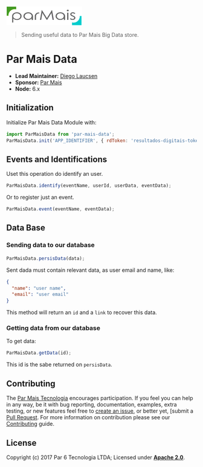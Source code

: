 ![Logo][]

> Sending useful data to Par Mais Big Data store. 

# Par Mais Data

- __Lead Maintainer:__ [Diego Laucsen][Lead]
- __Sponsor:__ [Par Mais][Sponsor]
- __Node:__ 6.x

##  Initialization

Initialize Par Mais Data Module with:

```js
import ParMaisData from 'par-mais-data';
ParMaisData.init('APP_IDENTIFIER', { rdToken: 'resultados-digitais-token' })
```

## Events and Identifications

Uset this operation do identify an user.

```js
ParMaisData.identify(eventName, userId, userData, eventData);
```

Or to register just an event.

```js
ParMaisData.event(eventName, eventData);
```

## Data Base

### Sending data to our database

```js
ParMaisData.persisData(data);
```

Sent dada must contain relevant data, as user email and name, like:

```json
{
  "name": "user name",
  "email": "user email"
}
```

This method will return an `id` and a `link` to recover this data.

### Getting data from our database

To get data:

```js
ParMaisData.getData(id);
```

This id is the sabe returned on `persisData`.

## Contributing
The [Par Mais Tecnologia][ParMaisTech] encourages participation. If you feel you can help in any way, be
it with bug reporting, documentation, examples, extra testing, or new features feel free
to [create an issue][Issue], or better yet, [submit a [Pull Request][Pull]. For more
information on contribution please see our [Contributing][Contrib] guide.

## License
Copyright (c) 2017 Par 6 Tecnologia LTDA;
Licensed under __[Apache 2.0][Lic]__.

[Lead]: https://github.com/Laucsen
[Lic]: ./LICENSE
[Logo]: ./par-mais-rect.png
[Sponsor]: http://parmais.com.br
[ParMaisTech]: http://parmais.com.br
[Contrib]: ./CONTRIBUTE
[Issue]: https://github.com/par-mais-tecnologia/dynamito/issues/new
[Pull]: https://github.com/par-mais-tecnologia/dynamito/pulls
